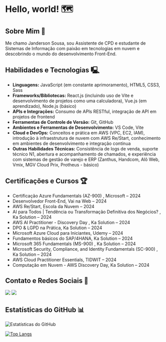# Hello, world! 🗺️

## Sobre Mim 🚀
Me chamo Janderson Sousa, sou Assistente de CPD e estudante de Sistemas de Informação com paixão em tecnologias em nuvem e descobrindo o mundo do desenvolvimento Front-End.

## Habilidades e Tecnologias 🖳
- **Linguagens:** JavaScript (em constante aprimoramento), HTML5, CSS3, Sass
- **Frameworks/Bibliotecas:** React.js (incluindo uso de Vite e desenvolvimento de projetos como uma calculadora), Vue.js (em aprendizado), Node.js (básico)
- **APIs e Integrações:** Consumo de APIs RESTful, integração de API em projetos de frontend
- **Ferramentas de Controle de Versão:** Git, GitHub
- **Ambientes e Ferramentas de Desenvolvimento:** VS Code, Vite
- **Cloud e DevOps:** Conceitos e prática em AWS (VPC, EC2, IAM), introdução à infraestrutura de nuvem com AWS Re/Start, conhecimento em ambientes de desenvolvimento e integração contínua
- **Outras Habilidades Técnicas:** Consistência de logs de venda, suporte técnico N1, abertura e acompanhamento de chamados, e experiência com sistemas de gestão de varejo e ERP (Zanthus, Handcom, Alô Web, Vmix, MGV Cloud Prix, Protheus - básico)


## Certificações e Cursos 🏆
- Certificação Azure Fundamentals (AZ-900) , Microsoft – 2024
- Desenvolvedor Front-End, Vai na Web – 2024
- AWS Re/Start, Escola da Nuvem – 2024
- AI para Todos | Tendência ou Transformação Definitiva dos Negócios? , Ka Solution – 2024
- AWS AI Practitioner - Discovery Day , Ka Solution – 2024
- DPO & LGPD na Prática, Ka Solution – 2024
- Microsoft Azure Cloud para Iniciantes, Udemy – 2024
- Fundamentos básicos do SAP/4HANA, Ka Solution – 2024
- Microsoft 365 Fundamentals (MS-900) , Ka Solution – 2024
- Microsoft Security, Compliance, and Identity Fundamentals (SC-900) , Ka Solution – 2024
- AWS Cloud Practitioner Essentials, TIDWIT – 2024
- Computação em Nuvem - AWS Discovery Day, Ka Solution – 2024


## Contato e Redes Sociais 📌
  <a href = "mailto:jandersonsouza_phn@hotmail.com"><img src="https://img.shields.io/badge/Microsoft_Outlook-0078D4?style=for-the-badge&logo=microsoft-outlook&logoColor=white" target="_blank"></a>
    <a href="https://www.linkedin.com/in/janderson-sousa-a23b5b1b4/" target="_blank"><img src="https://img.shields.io/badge/LinkedIn-0077B5?style=for-the-badge&logo=linkedin&logoColor=white" target="_blank"></a>

## Estatísticas do GitHub 📊
![Estatísticas do GitHub](https://github-readme-stats.vercel.app/api?username=janacs&show_icons=true&theme=dracula)

[![Top Langs](https://github-readme-stats.vercel.app/api/top-langs/?username=janacs&&&layout=compact&theme=dracula)](https://github.com/janacs/github-readme-stats)





